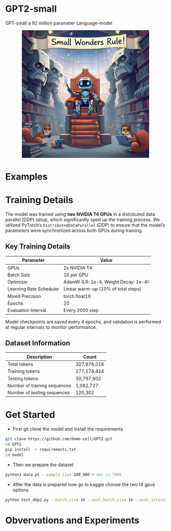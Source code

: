 # GPT2-small
GPT-small a 92 million parameter Language-model   

<p align="center">
  <img src="images/small_ronot.png" alt="dogs" width="400"/>
</p>

# Examples 


# Training Details 

The model was trained using **two NVIDIA T4 GPUs** in a distributed data parallel (DDP) setup, which significantly sped up the training process. We utilized PyTorch’s `DistributedDataParallel` (DDP) to ensure that the model’s parameters were synchronized across both GPUs during training. 

## Key Training Details

| **Parameter**             | **Value**                               |
|---------------------------|-----------------------------------------|
| GPUs                      | 2x NVIDIA T4                            |
| Batch Size                | 16 per GPU                              |
| Optimizer                 | AdamW (LR: 1e-4, Weight Decay: 1e-4)    |
| Learning Rate Scheduler    | Linear warm-up (10% of total steps)     |
| Mixed Precision            | torch.float16          |
| Epochs                    | 20                                      |
| Evaluation Interval        | Every 2000 step                        |


Model checkpoints are saved every 4 epochs, and validation is performed at regular intervals to monitor performance. 

## Dataset Information

| **Description**            | **Count**       |
|----------------------------|-----------------|
| Total tokens               | 307,976,016      |
| Training tokens            | 277,178,414      |
| Testing tokens             | 30,797,602       |
| Number of training sequences| 1,082,727       |
| Number of testing sequences | 120,302         |


# Get Started
- First git clone the model and install the requirements 
```bash
git clone https://github.com/dame-cell/GPT2.git
cd GPT2 
pip install -r requirements.txt
cd model 
```
- Then we prepare the dataset
```bash
python3 data.pt --sample_size 100_000 # max is 700k 
```
- After the data is prepared now go to kaggle choose the two t4 gpus options
```bash
python test_ddp2.py --batch_size 16 --eval_batch_size 16 --eval_interval 2000 --epochs 12 --train_data "path to the train_npz" --test_data "path to the test_npz"
```
# Obvervations and Experiments 
